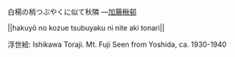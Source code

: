 白楊の梢つぶやくに似て秋隣
—[加藤楸邨](https://ja.wikipedia.org/wiki/加藤楸邨)

||hakuyō no kozue tsubuyaku ni nite aki tonari||

浮世絵: Ishikawa Toraji. Mt. Fuji Seen from Yoshida, ca. 1930-1940